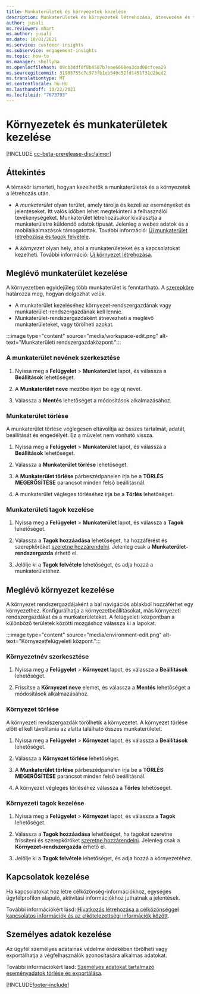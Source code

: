 ```yaml
---
title: Munkaterületek és környezetek kezelése
description: Munkaterületek és környezetek létrehozása, átnevezése és törlése.
author: jusali
ms.reviewer: mhart
ms.author: jusali
ms.date: 10/01/2021
ms.service: customer-insights
ms.subservice: engagement-insights
ms.topic: how-to
ms.manager: shellyha
ms.openlocfilehash: 09cb3ddf0f8b4507b7eae6668ea3dad08cfcea29
ms.sourcegitcommit: 31985755c7c973fb1eb540c52fd1451731d2bed2
ms.translationtype: MT
ms.contentlocale: hu-HU
ms.lasthandoff: 10/22/2021
ms.locfileid: "7673793"
---
```

# <a name="manage-environments-and-workspaces"></a>Környezetek és munkaterületek kezelése

[!INCLUDE [cc-beta-prerelease-disclaimer](includes/cc-beta-prerelease-disclaimer.md)]

## <a name="overview"></a>Áttekintés

A témakör ismerteti, hogyan kezelhetők a munkaterületek és a környezetek a létrehozás után. 

- A *munkaterület* olyan terület, amely tárolja és kezeli az eseményeket és jelentéseket. Itt valós időben lehet megtekinteni a felhasználói tevékenységeket. Munkaterület létrehozásakor kiválasztja a munkaterületre küldendő adatok típusát. Jelenleg a webes adatok és a mobilalkalmazások támogatottak. További információ: [Új munkaterület létrehozása és tagok felvétele](create-workspace.md).

- A *környezet* olyan hely, ahol a munkaterületeket és a kapcsolatokat kezelheti. További információ: [Új környezet létrehozása](create-new-environment.md).

## <a name="manage-an-existing-workspace"></a>Meglévő munkaterület kezelése

A környezetben egyidejűleg több munkaterület is fenntartható. A [szerepköre](user-roles.md) határozza meg, hogyan dolgozhat velük. 

 - A munkaterület kezeléséhez környezet-rendszergazdának vagy munkaterület-rendszergazdának kell lennie.
 - Munkaterület-rendszergazdaként átnevezheti a meglévő munkaterületeket, vagy törölheti azokat. 

:::image type="content" source="media/workspace-edit.png" alt-text="Munkaterületi rendszergazdaközpont.":::

### <a name="edit-a-workspace-name"></a>A munkaterület nevének szerkesztése

1. Nyissa meg a **Felügyelet** > **Munkaterület** lapot, és válassza a **Beállítások** lehetőséget.

1. A **Munkaterület neve** mezőbe írjon be egy új nevet.

1. Válassza a **Mentés** lehetőséget a módosítások alkalmazásához.

### <a name="delete-a-workspace"></a>Munkaterület törlése

A munkaterület törlése véglegesen eltávolítja az összes tartalmát, adatát, beállítását és engedélyét. Ez a művelet nem vonható vissza.

1. Nyissa meg a **Felügyelet** > **Munkaterület** lapot, és válassza a **Beállítások** lehetőséget.

1. Válassza a **Munkaterület törlése** lehetőséget. 

1. A **Munkaterület törlése** párbeszédpanelen írja be a **TÖRLÉS MEGERŐSÍTÉSE** parancsot minden felső beállításnál. 

1. A munkaterület végleges törléséhez írja be a **Törlés** lehetőséget.

### <a name="manage-workspace-members"></a>Munkaterületi tagok kezelése

1. Nyissa meg a **Felügyelet** > **Munkaterület** lapot, és válassza a **Tagok** lehetőséget.

1. Válassza a **Tagok hozzáadása** lehetőséget, ha hozzáférést és szerepköröket [szeretne hozzárendelni](user-roles.md). Jelenleg csak a **Munkaterület-rendszergazda** érhető el.

1. Jelölje ki a **Tagok felvétele** lehetőséget, és adja hozzá a munkaterületéhez.

## <a name="manage-an-existing-environment"></a>Meglévő környezet kezelése

A környezet rendszergazdájaként a bal navigációs ablakból hozzáférhet egy környezethez. Konfigurálhatja a környezetbeállításokat, más környezeti rendszergazdákat és a munkaterületeket. A felügyeleti központban a különböző területek közötti mozgáshoz válassza ki a lapokat.

:::image type="content" source="media/environment-edit.png" alt-text="Környezetfelügyeleti központ.":::

### <a name="edit-an-environment-name"></a>Környezetnév szerkesztése

1. Nyissa meg a **Felügyelet** > **Környezet** lapot, és válassza a **Beállítások** lehetőséget.

1. Frissítse a **Környezet neve** elemet, és válassza a **Mentés** lehetőséget a módosítások alkalmazásához.

### <a name="delete-an-environment"></a>Környezet törlése

A környezeti rendszergazdák törölhetik a környezetet. A környezet törlése előtt el kell távolítania az alatta található összes munkaterületet.

1. Nyissa meg a **Felügyelet** > **Környezet** lapot, és válassza a **Beállítások** lehetőséget.

1. Válassza a **Környezet törlése** lehetőséget. 

1. A **Munkaterület törlése** párbeszédpanelen írja be a **TÖRLÉS MEGERŐSÍTÉSE** parancsot minden felső beállításnál. 

1. A környezet végleges törléséhez válassza a **Törlés** lehetőséget.

### <a name="manage-environment-members"></a>Környezeti tagok kezelése

1. Nyissa meg a **Felügyelet** > **Környezet** lapot, és válassza a **Tagok** lehetőséget.

1. Válassza a **Tagok hozzáadása** lehetőséget, ha tagokat szeretne frissíteni és szerepköröket [szeretne hozzárendelni](user-roles.md). Jelenleg csak a **Környezet-rendszergazda** érhető el.

1. Jelölje ki a **Tagok felvétele** lehetőséget, és adja hozzá a környezetéhez.

## <a name="manage-connections"></a>Kapcsolatok kezelése

Ha kapcsolatokat hoz létre célközönség-információkhoz, egységes ügyfélprofilon alapuló, aktivitási információkhoz juthatnak a jelentések. 

További információkért lásd: [Hivatkozás létrehozása a célközönséggel kapcsolatos információk és az elkötelezettségi információk között](integrate-audience-insights-engagement-insights.md).

## <a name="manage-personal-data"></a>Személyes adatok kezelése

Az ügyfél személyes adatainak védelme érdekében törölheti vagy exportálhatja a végfelhasználók azonosítására alkalmas adatokat.

További információkért lásd: [Személyes adatokat tartalmazó eseményadatok törlése és exportálása](../dsr-rights-requests.md#deleting-and-exporting-event-data-containing-end-user-identifiable-information).

[!INCLUDE[footer-include](../includes/footer-banner.md)]
